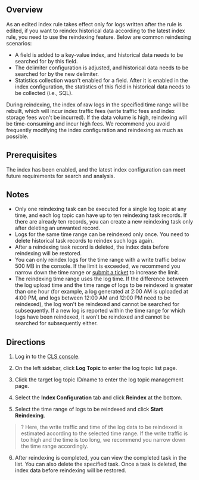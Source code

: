 ## Overview
As an edited index rule takes effect only for logs written after the rule is edited, if you want to reindex historical data according to the latest index rule, you need to use the reindexing feature. Below are common reindexing scenarios:
- A field is added to a key-value index, and historical data needs to be searched for by this field.
- The delimiter configuration is adjusted, and historical data needs to be searched for by the new delimiter.
- Statistics collection wasn't enabled for a field. After it is enabled in the index configuration, the statistics of this field in historical data needs to be collected (i.e., SQL).

During reindexing, the index of raw logs in the specified time range will be rebuilt, which will incur index traffic fees (write traffic fees and index storage fees won't be incurred). If the data volume is high, reindexing will be time-consuming and incur high fees. We recommend you avoid frequently modifying the index configuration and reindexing as much as possible.


## Prerequisites

The index has been enabled, and the latest index configuration can meet future requirements for search and analysis.


## Notes

- Only one reindexing task can be executed for a single log topic at any time, and each log topic can have up to ten reindexing task records. If there are already ten records, you can create a new reindexing task only after deleting an unwanted record.
- Logs for the same time range can be reindexed only once. You need to delete historical task records to reindex such logs again.
- After a reindexing task record is deleted, the index data before reindexing will be restored.
- You can only reindex logs for the time range with a write traffic below 500 MB in the console. If the limit is exceeded, we recommend you narrow down the time range or [submit a ticket](https://console.cloud.tencent.com/workorder/category) to increase the limit.
- The reindexing time range uses the log time. If the difference between the log upload time and the time range of logs to be reindexed is greater than one hour (for example, a log generated at 2:00 AM is uploaded at 4:00 PM, and logs between 12:00 AM and 12:00 PM need to be reindexed), the log won't be reindexed and cannot be searched for subsequently. If a new log is reported within the time range for which logs have been reindexed, it won't be reindexed and cannot be searched for subsequently either. 




## Directions
1. Log in to the [CLS console](https://console.cloud.tencent.com/cls).
2. On the left sidebar, click **Log Topic** to enter the log topic list page.
3. Click the target log topic ID/name to enter the log topic management page.
4. Select the **Index Configuration** tab and click **Reindex** at the bottom.

5. Select the time range of logs to be reindexed and click **Start Reindexing**.

>? Here, the write traffic and time of the log data to be reindexed is estimated according to the selected time range. If the write traffic is too high and the time is too long, we recommend you narrow down the time range accordingly.
>

6. After reindexing is completed, you can view the completed task in the list. You can also delete the specified task. Once a task is deleted, the index data before reindexing will be restored.


